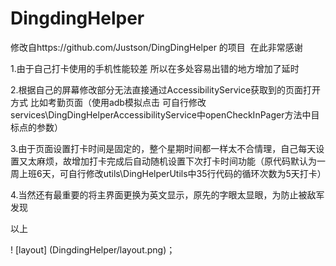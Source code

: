# DingdingHelper

修改自https://github.com/Justson/DingDingHelper 的项目  在此非常感谢

1.由于自己打卡使用的手机性能较差 所以在多处容易出错的地方增加了延时

2.根据自己的屏幕修改部分无法直接通过AccessibilityService获取到的页面打开方式 比如考勤页面（使用adb模拟点击 可自行修改services\DingDingHelperAccessibilityService中openCheckInPager方法中目标点的参数）

3.由于页面设置打卡时间是固定的，整个星期时间都一样太不合情理，自己每天设置又太麻烦，故增加打卡完成后自动随机设置下次打卡时间功能（原代码默认为一周上班6天，可自行修改utils\DingHelperUtils中35行代码的循环次数为5天打卡）

4.当然还有最重要的将主界面更换为英文显示，原先的字眼太显眼，为防止被敌军发现

以上

! [layout] (DingdingHelper/layout.png)；
